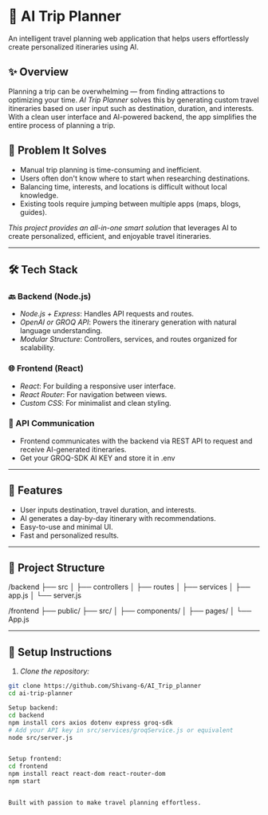 # 🧭 AI Trip Planner

An intelligent travel planning web application that helps users effortlessly create personalized itineraries using AI.

## ✨ Overview

Planning a trip can be overwhelming — from finding attractions to optimizing your time. *AI Trip Planner* solves this by generating custom travel itineraries based on user input such as destination, duration, and interests. With a clean user interface and AI-powered backend, the app simplifies the entire process of planning a trip.

## 🧠 Problem It Solves

- Manual trip planning is time-consuming and inefficient.
- Users often don't know where to start when researching destinations.
- Balancing time, interests, and locations is difficult without local knowledge.
- Existing tools require jumping between multiple apps (maps, blogs, guides).

*This project provides an all-in-one smart solution* that leverages AI to create personalized, efficient, and enjoyable travel itineraries.

---

## 🛠 Tech Stack

### 🔙 Backend (Node.js)
- *Node.js + Express*: Handles API requests and routes.
- *OpenAI or GROQ API*: Powers the itinerary generation with natural language understanding.
- *Modular Structure*: Controllers, services, and routes organized for scalability.

### 🌐 Frontend (React)
- *React*: For building a responsive user interface.
- *React Router*: For navigation between views.
- *Custom CSS*: For minimalist and clean styling.

### 📡 API Communication
- Frontend communicates with the backend via REST API to request and receive AI-generated itineraries.
- Get your GROQ-SDK AI KEY and store it in .env 
---

## 🚀 Features

- User inputs destination, travel duration, and interests.
- AI generates a day-by-day itinerary with recommendations.
- Easy-to-use and minimal UI.
- Fast and personalized results.

---

## 📂 Project Structure

/backend
├── src
│ ├── controllers
│ ├── routes
│ ├── services
│ ├── app.js
│ └── server.js


/frontend
├── public/
├── src/
│ ├── components/
│ ├── pages/
│ └── App.js



---

## 🧪 Setup Instructions

1. *Clone the repository:*

```bash
git clone https://github.com/Shivang-6/AI_Trip_planner
cd ai-trip-planner

Setup backend:
cd backend
npm install cors axios dotenv express groq-sdk
# Add your API key in src/services/groqService.js or equivalent
node src/server.js


Setup frontend:
cd frontend
npm install react react-dom react-router-dom 
npm start


Built with passion to make travel planning effortless.
